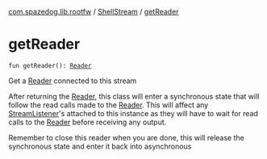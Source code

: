 [com.spazedog.lib.rootfw](../index.md) / [ShellStream](index.md) / [getReader](.)

# getReader

`fun getReader(): `[`Reader`](http://docs.oracle.com/javase/6/docs/api/java/io/Reader.html)

Get a [Reader](-reader.md) connected to this stream

After returning the [Reader](-reader.md), this class will enter a synchronous state
that will follow the read calls made to the [Reader](-reader.md). This will affect
any [StreamListener](-interfaces/-stream-listener/index.md)'s attached to this instance as they will have to wait
for read calls to the [Reader](-reader.md) before receiving any output.

Remember to close this reader when you are done, this will release the
synchronous state and enter it back into asynchronous

